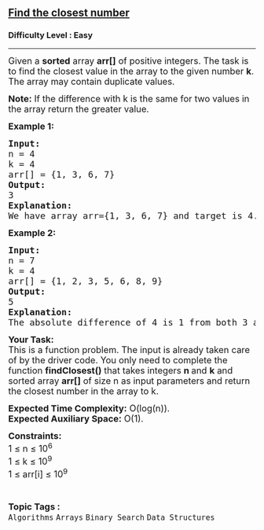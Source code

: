 <h2><a href="https://www.geeksforgeeks.org/problems/find-the-closest-number5513/1?page=1&category=Binary%20Search&difficulty=Easy&status=unsolved&sortBy=submissions">Find the closest number</a></h2><h3>Difficulty Level : Easy</h3><hr><div class="problems_problem_content__Xm_eO"><p><span style="font-size: 18px;">Given a <strong>sorted</strong> array <strong>arr[]</strong> of positive integers. The task is to find the closest value in the array to the given number <strong>k</strong>. The array may contain duplicate values.</span></p>
<p><span style="font-size: 18px;"><strong>Note:</strong> If the difference with k is the same for two values in the array return the greater value.<br></span></p>
<p><span style="font-size: 18px;"><strong>Example 1:</strong></span></p>
<pre><span style="font-size: 18px;"><strong>Input:</strong> <br>n = 4<br>k = 4<br>arr[] = {1, 3, 6, 7}
<strong>Output:</strong> <br>3
<strong>Explanation:
</strong>We have array arr={1, 3, 6, 7} and target is 4. If we look at the absolute difference of target with every element of the array we will get { |1-4|, |3-4|, |6-4|, |7-4| }  = {3, 1, 2, 3}. So, the closest number is <strong>3.</strong>
</span></pre>
<p><span style="font-size: 18px;"><strong>Example 2:</strong></span></p>
<pre><span style="font-size: 18px;"><strong>Input:<br></strong>n = 7<br>k = 4<strong><br></strong>arr[] = {1, 2, 3, 5, 6, 8, 9}
<strong>Output:<br></strong>5<br><strong>Explanation:<br></strong>The absolute difference of 4 is 1 from both 3 and 5. According to the question, we have to return greater value, which is 5.</span></pre>
<p><span style="font-size: 18px;"><strong>Your Task:</strong><br>This is a function problem. The input is already taken care of by the driver code. You only need to complete the function <strong>findClosest()</strong> that takes integers <strong>n </strong>and <strong>k</strong>&nbsp;and sorted array <strong>arr[]</strong> of size n as input parameters and return the closest number in the array to k.&nbsp;</span></p>
<p><span style="font-size: 18px;"><strong>Expected Time Complexity:</strong> O(log(n)).<br><strong>Expected Auxiliary Space:</strong>&nbsp;O(1).</span></p>
<p><span style="font-size: 18px;"><strong>Constraints:</strong><br>1 ≤ n ≤ 10<sup>6</sup><br>1 ≤ k ≤ 10<sup>9</sup><br>1 ≤ arr[i] ≤ 10<sup>9</sup></span></p></div><br><p><span style=font-size:18px><strong>Topic Tags : </strong><br><code>Algorithms</code>&nbsp;<code>Arrays</code>&nbsp;<code>Binary Search</code>&nbsp;<code>Data Structures</code>&nbsp;